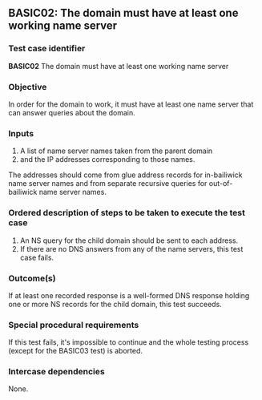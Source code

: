 ## BASIC02: The domain must have at least one working name server

### Test case identifier
**BASIC02** The domain must have at least one working name server

### Objective

In order for the domain to work, it must have at least one name server that
can answer queries about the domain. 

### Inputs

1. A list of name server names taken from the parent domain
2. and the IP addresses corresponding to those names.

The addresses should come from glue address records for in-bailiwick
name server names and from separate recursive queries for out-of-bailiwick
name server names. 

### Ordered description of steps to be taken to execute the test case

1. An NS query for the child domain should be sent to each address.
2. If there are no DNS answers from any of the name servers, this test
   case fails.

### Outcome(s)

If at least one recorded response is a well-formed DNS response holding
one or more NS records for the child domain, this test succeeds.

### Special procedural requirements

If this test fails, it's impossible to continue and the whole testing
process (except for the BASIC03 test) is aborted.

### Intercase dependencies

None.
